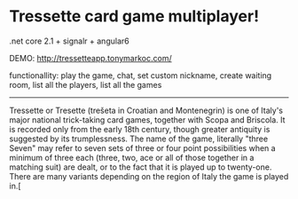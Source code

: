 # Tressette card game multiplayer! 

.net core 2.1 + signalr + angular6

DEMO: http://tressetteapp.tonymarkoc.com/

functionallity: play the game, chat, set custom nickname, create waiting room, list all the players, list all the games

-------------------------------

Tressette or Tresette (trešeta in Croatian and Montenegrin) is one of Italy's major national trick-taking card games, together with Scopa and Briscola. It is recorded only from the early 18th century, though greater antiquity is suggested by its trumplessness. The name of the game, literally "three Seven" may refer to seven sets of three or four point possibilities when a minimum of three each (three, two, ace or all of those together in a matching suit) are dealt, or to the fact that it is played up to twenty-one. There are many variants depending on the region of Italy the game is played in.[
